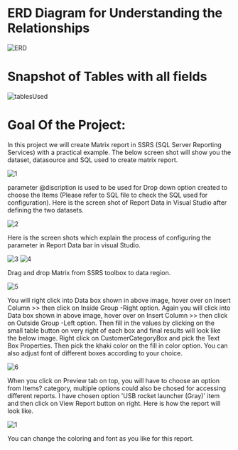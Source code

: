 # ERD Diagram for Understanding the Relationships
![ERD](https://user-images.githubusercontent.com/77080621/130872571-8a237397-dbcf-452f-9369-94d19510ff32.PNG)

# Snapshot of Tables with all fields
![tablesUsed](https://user-images.githubusercontent.com/77080621/130873931-e514f64d-478d-41d8-8a63-40f2faf0385c.PNG)

# Goal Of the Project:

In this project we will create Matrix report in SSRS (SQL Server Reporting Services) with a practical example. The below screen shot will show you the dataset, datasource and SQL used to create matrix report.

![1](https://user-images.githubusercontent.com/77080621/130875089-d27f227a-70e8-4df4-ad1b-51726173ad1b.PNG)

parameter @discription is used to be used for Drop down option created to choose the Items (Please refer to SQL file to check the SQL used for configuration).
Here is the screen shot of Report Data in Visual Studio after defining the two datasets.

![2](https://user-images.githubusercontent.com/77080621/130875581-d5405590-63a9-4a79-aaf0-42e730408e8a.PNG)

Here is the screen shots which explain the process of configuring the parameter in Report Data bar in visual Studio.

![3](https://user-images.githubusercontent.com/77080621/130875752-b488a05b-ce57-4ee5-b66a-2ae8ea647a6d.PNG)
![4](https://user-images.githubusercontent.com/77080621/130875758-c4dad686-b37e-47d4-a502-ca1d715dbce3.PNG)

Drag and drop Matrix from SSRS toolbox to data region.

![5](https://user-images.githubusercontent.com/77080621/130876052-b9d2ce88-a3f8-4676-882b-274599b1199e.PNG)

You will right click into Data box shown in above image, hover over on Insert Column >> then click on Inside Group -Right option. Again you will click into Data box shown in above image, hover over on Insert Column >> then click on Outside Group -Left option. Then fill in the values by clicking on the small table button on very right of each box and final results will look like the below image. Right click on CustomerCategoryBox and pick the Text Box Properties. Then pick the khaki color on the fill in color option. You can also adjust font of different boxes according to your choice.

![6](https://user-images.githubusercontent.com/77080621/130877088-1fed9c8f-09bd-4919-9aa3-894224368887.PNG)

When you click on Preview tab on top, you will have to choose an option from Items? category, multiple options could also be chosed for accessing different reports. I have chosen option 'USB rocket launcher (Gray)' item and then click on View Report button on right. Here is how the report will look like.

![1](https://user-images.githubusercontent.com/77080621/130877573-370d17cd-bf9e-422a-958c-a3873f74ae68.PNG)

You can change the coloring and font as you like for this report.
